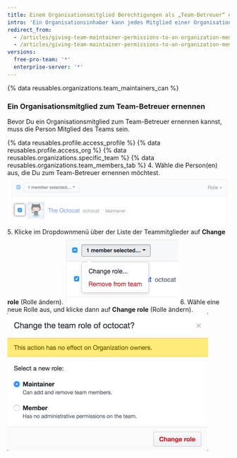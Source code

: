 ```yaml
---
title: Einem Organisationsmitglied Berechtigungen als „Team-Betreuer“ erteilen
intro: 'Ein Organisationsinhaber kann jedes Mitglied einer Organisation zum *Team-Betreuer* für ein Team ernennen und ihm eine Teilmenge der Berechtigungen erteilen, die Organisationsinhabern zur Verfügung stehen.'
redirect_from:
  - /articles/giving-team-maintainer-permissions-to-an-organization-member-early-access-program/
  - /articles/giving-team-maintainer-permissions-to-an-organization-member
versions:
  free-pro-team: '*'
  enterprise-server: '*'
---
```


{% data reusables.organizations.team_maintainers_can %}

### Ein Organisationsmitglied zum Team-Betreuer ernennen

Bevor Du ein Organisationsmitglied zum Team-Betreuer ernennen kannst, muss die Person Mitglied des Teams sein.

{% data reusables.profile.access_profile %}
{% data reusables.profile.access_org %}
{% data reusables.organizations.specific_team %}
{% data reusables.organizations.team_members_tab %}
4. Wähle die Person(en) aus, die Du zum Team-Betreuer ernennen möchtest. ![Kontrollkästchen neben dem Organisationsmitglied](/assets/images/help/teams/team-member-check-box.png)
5. Klicke im Dropdownmenü über der Liste der Teammitglieder auf **Change role** (Rolle ändern). ![Dropdownmenü mit Option zum Ändern der Rolle](/assets/images/help/teams/bulk-edit-drop-down.png)
6. Wähle eine neue Rolle aus, und klicke dann auf **Change role** (Rolle ändern). ![Optionsfelder für Betreuer- oder Mitglieder-Rollen](/assets/images/help/teams/team-role-modal.png)
